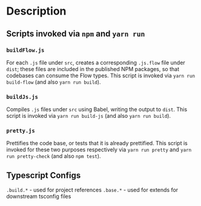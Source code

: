 # Description

## Scripts invoked via `npm` and `yarn run`

### `buildFlow.js`

For each `.js` file under `src`, creates a corresponding `.js.flow` file under
`dist`; these files are included in the published NPM packages, so that
codebases can consume the Flow types. This script is invoked via
`yarn run build-flow` (and also `yarn run build`).

### `buildJs.js`

Compiles `.js` files under `src` using Babel, writing the output to `dist`. This
script is invoked via `yarn run build-js` (and also `yarn run build`).

### `pretty.js`

Prettifies the code base, or tests that it is already prettified. This script is
invoked for these two purposes respectively via `yarn run pretty` and
`yarn run pretty-check` (and also `npm test`).

## Typescript Configs

`.build.*` - used for project references `.base.*` - used for extends for
downstream tsconfig files
